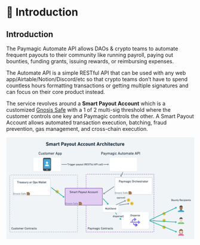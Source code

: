 # 👐 Introduction

## Introduction

The Paymagic Automate API allows DAOs & crypto teams to automate frequent payouts to their community like running payroll, paying out bounties, funding grants, issuing rewards, or reimbursing expenses.

The Automate API is a simple RESTful API that can be used with any web app/Airtable/Notion/Discord/etc so that crypto teams don’t have to spend countless hours formatting transactions or getting multiple signatures and can focus on their core product instead.

The service revolves around a **Smart Payout Account** which is a customized [Gnosis Safe](https://gnosis-safe.io/) with a 1 of 2 multi-sig threshold where the customer controls one key and Paymagic controls the other. A Smart Payout Account allows automated transaction execution, batching, fraud prevention, gas management, and cross-chain execution.

![Smart Payout Account: Onchain Architecture](<.gitbook/assets/Paymagic Automate@2x(2).png>)
